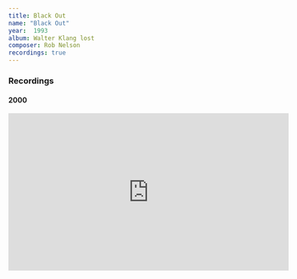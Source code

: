 ```yaml
---
title: Black Out
name: "Black Out"
year:  1993
album: Walter Klang lost
composer: Rob Nelson
recordings: true
---
```


<h3>Recordings</h3>

<h4>2000</h4>
<iframe width="560" height="315" src="https://www.youtube.com/embed/8K0npVrF6V8" frameborder="0" allow="accelerometer; autoplay; encrypted-media; gyroscope; picture-in-picture" allowfullscreen></iframe>
